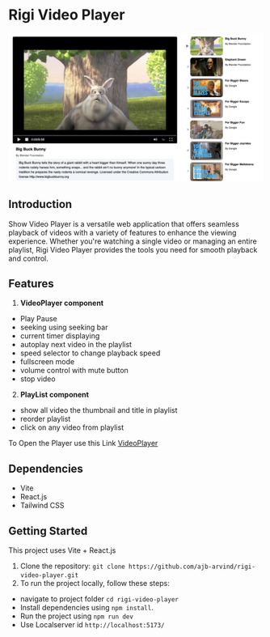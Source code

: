 # Rigi Video Player

![video player](./src/assets/mainpage.png)



## Introduction
Show Video Player is a versatile web application that offers seamless playback of videos with a variety of features to enhance the viewing experience. Whether you're watching a single video or managing an entire playlist, Rigi Video Player provides the tools you need for smooth playback and control.

## Features

1. **VideoPlayer component**
  - Play Pause
  - seeking using seeking bar
  - current timer displaying
  - autoplay next video in the playlist
  - speed selector to change playback speed
  - fullscreen mode
  - volume control with mute button
  - stop video 

2. **PlayList component**
  - show all video the thumbnail and title in playlist
  - reorder playlist
  - click on any video from playlist

To Open the Player use this Link [VideoPlayer](https://showtime-player.netlify.app/)

## Dependencies
- Vite
- React.js
- Tailwind CSS

## Getting Started
This project uses Vite + React.js
1. Clone the repository:
   ``git clone https://github.com/ajb-arvind/rigi-video-player.git``
2. To run the project locally, follow these steps:
  - navigate to project folder ``cd rigi-video-player``
  - Install dependencies using ``npm install``.
  - Run the project using ``npm run dev``
  - Use Localserver id ``http://localhost:5173/``



